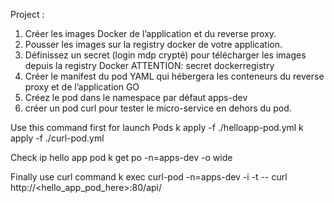 Project : 
1. Créer les images Docker de l’application et du reverse proxy.
2. Pousser les images sur la registry docker de votre application.
3. Définissez un secret (login mdp crypté) pour télécharger les images depuis la registry
Docker ATTENTION: secret dockerregistry
4. Créer le manifest du pod YAML qui hébergera les conteneurs du reverse proxy et de
l’application GO
5. Créez le pod dans le namespace par défaut apps-dev
6. créer un pod curl pour tester le micro-service en dehors du pod.

Use this command first for launch Pods
k apply -f ./helloapp-pod.yml
k apply -f ./curl-pod.yml

Check ip hello app pod
k get po -n=apps-dev -o wide

Finally use curl command
k exec curl-pod -n=apps-dev -i -t -- curl http://<hello_app_pod_here>:80/api/


